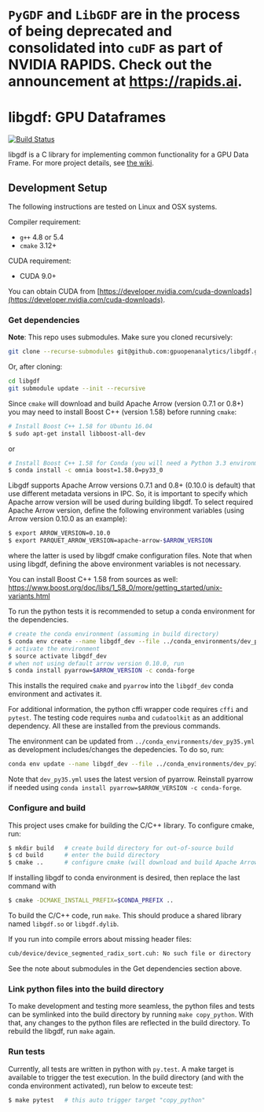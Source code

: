 # `PyGDF` and `LibGDF` are in the process of being deprecated and consolidated into `cuDF` as part of NVIDIA RAPIDS. Check out the announcement at https://rapids.ai.

# libgdf: GPU Dataframes

[![Build Status](http://18.191.94.64/buildStatus/icon?job=libgdf-master)](http://18.191.94.64/job/libgdf-master/)

libgdf is a C library for implementing common functionality for a GPU Data Frame.  For more project details, see [the wiki](https://github.com/gpuopenanalytics/libgdf/wiki/Home).

## Development Setup

The following instructions are tested on Linux and OSX systems.

Compiler requirement:

* `g++` 4.8 or 5.4
* `cmake` 3.12+

CUDA requirement:

* CUDA 9.0+

You can obtain CUDA from [https://developer.nvidia.com/cuda-downloads](https://developer.nvidia.com/cuda-downloads).

### Get dependencies

**Note**: This repo uses submodules. Make sure you cloned recursively:

```bash
git clone --recurse-submodules git@github.com:gpuopenanalytics/libgdf.git
```

Or, after cloning:

```bash
cd libgdf
git submodule update --init --recursive
```

Since `cmake` will download and build Apache Arrow (version 0.7.1 or
0.8+) you may need to install Boost C++ (version 1.58) before running
`cmake`:

```bash
# Install Boost C++ 1.58 for Ubuntu 16.04
$ sudo apt-get install libboost-all-dev
```

or

```bash
# Install Boost C++ 1.58 for Conda (you will need a Python 3.3 environment)
$ conda install -c omnia boost=1.58.0=py33_0
```

Libgdf supports Apache Arrow versions 0.7.1 and 0.8+ (0.10.0 is
default) that use different metadata versions in IPC. So, it is
important to specify which Apache arrow version will be used during
building libgdf.  To select required Apache Arrow version, define the
following environment variables (using Arrow version 0.10.0 as an
example):
```bash
$ export ARROW_VERSION=0.10.0
$ export PARQUET_ARROW_VERSION=apache-arrow-$ARROW_VERSION
```
where the latter is used by libgdf cmake configuration files. Note
that when using libgdf, defining the above environment variables is
not necessary.

You can install Boost C++ 1.58 from sources as well: https://www.boost.org/doc/libs/1_58_0/more/getting_started/unix-variants.html

To run the python tests it is recommended to setup a conda environment for 
the dependencies.

```bash
# create the conda environment (assuming in build directory)
$ conda env create --name libgdf_dev --file ../conda_environments/dev_py35.yml
# activate the environment
$ source activate libgdf_dev
# when not using default arrow version 0.10.0, run
$ conda install pyarrow=$ARROW_VERSION -c conda-forge
```

This installs the required `cmake` and `pyarrow` into the `libgdf_dev` conda
environment and activates it.

For additional information, the python cffi wrapper code requires `cffi` and
`pytest`.  The testing code requires `numba` and `cudatoolkit` as an
additional dependency.  All these are installed from the previous commands.

The environment can be updated from `../conda_environments/dev_py35.yml` as
development includes/changes the depedencies.  To do so, run:

```bash
conda env update --name libgdf_dev --file ../conda_environments/dev_py35.yml
```
Note that `dev_py35.yml` uses the latest version of pyarrow.
Reinstall pyarrow if needed using `conda install
pyarrow=$ARROW_VERSION -c conda-forge`.

### Configure and build

This project uses cmake for building the C/C++ library. To configure cmake,
run:

```bash
$ mkdir build   # create build directory for out-of-source build
$ cd build      # enter the build directory
$ cmake ..      # configure cmake (will download and build Apache Arrow and Google Test)
```

If installing libgdf to conda environment is desired, then replace the last command with
```bash
$ cmake -DCMAKE_INSTALL_PREFIX=$CONDA_PREFIX ..
```

To build the C/C++ code, run `make`.  This should produce a shared library
named `libgdf.so` or `libgdf.dylib`.

If you run into compile errors about missing header files:

```bash
cub/device/device_segmented_radix_sort.cuh: No such file or directory
```

See the note about submodules in the Get dependencies section above.

### Link python files into the build directory

To make development and testing more seamless, the python files and tests
can be symlinked into the build directory by running `make copy_python`.
With that, any changes to the python files are reflected in the build
directory.  To rebuild the libgdf, run `make` again.

### Run tests

Currently, all tests are written in python with `py.test`.  A make target is
available to trigger the test execution.  In the build directory (and with the
conda environment activated), run below to exceute test:

```bash
$ make pytest   # this auto trigger target "copy_python"
```

